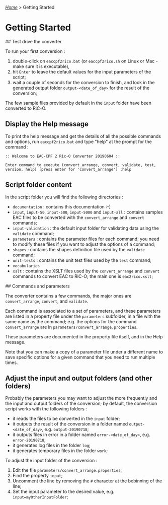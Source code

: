 [_Home_](index.html) > Getting Started

# Getting Started

## Test drive the converter

To run your first conversion :

1. double-click on `eaccpf2rico.bat` (or `eaccpf2rico.sh` on Linux or Mac - make sure it is executable),
2. hit `Enter` to leave the default values for the input parameters of the script;
3. wait a couple of seconds for the conversion to finish, and look in the generated output folder `output-<date_of_day>` for the result of the conversion;

The few sample files provided by default in the `input` folder have been converted to RiC-O.


## Display the Help message

To print the help message and get the details of all the possible commands and options, run  `eaccpf2rico.bat` and type "help" at the prompt for the command :

```
:: Welcome to EAC-CPF 2 Ric-O Converter 20190604 ::

Enter command to execute (convert_arrange, convert, validate, test, version, help) [press enter for 'convert_arrange'] :help
```

## Script folder content

In the script folder you will find the following directories :

  - `documentation` : contains this documentation :-)
  - `input`, `input-50`, `input-500`, `input-5000` and `input-all` : contains samples EAC files to be converted with the `convert_arrange` and `convert` commands;
  - `input-validation` : the default input folder for validating data using the `validate` command;
  - `parameters` : contains the parameter files for each command; you need to modify these files if you want to adjust the options of a command;
  - `shapes` : contains the shapes definition file used by the `validate` command;
  - `unit-tests` : contains the unit test files used by the `test` command;
  - `vocabularies`
  - `xslt` : contains the XSLT files used by the `convert_arrange` and `convert` commands to convert EAC to RiC-O; the main one is `eac2rico.xslt`;

## Commands and parameters

The converter contains a few commands, the major ones are `convert_arrange`, `convert`,  and `validate`.

Each command is associated to a set of parameters, and these parameters are listed in a property file under the `parameters` subfolder, in a file with the same name as the command; e.g. the options for the command `convert_arrange` are in `parameters/convert_arrange.properties`.

These parameters are documented in the property file itself, and in the Help message.

Note that you can make a copy of a parameter file under a different name to save specific options for a given command that you need to run multiple times.

## Adjust the input and output folders (and other folders)

Probably the parameters you may want to adjust the more frequently and the input and output folders of the conversion; by default, the conversion script works with the following folders :

  - it reads the files to be converted in the `input` folder;
  - it outputs the result of the conversion in a folder named `output-<date_of_day>`, e.g. `output-20190718`;
  - it outputs files in error in a folder named `error-<date_of_day>`, e.g. `error-20190718`;
  - it generates log files in the folder `log`;
  - it generates temporary files in the folder `work`;

To adjust the input folder of the conversion :

  1. Edit the file `parameters/convert_arrange.properties`;
  2. Find the property `input`;
  3. Uncomment the line by removing the `#` character at the bebinning of the line;
  4. Set the input parameter to the desired value, e.g. `input=myOtherInputFolder`;